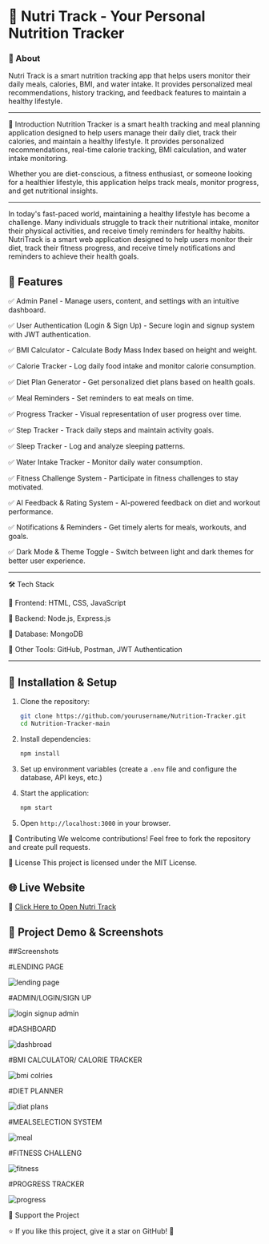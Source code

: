 # 🍏 Nutri Track - Your Personal Nutrition Tracker  


### 📌 About  
Nutri Track is a smart nutrition tracking app that helps users monitor their daily meals, calories, BMI, and water intake. It provides personalized meal recommendations, history tracking, and feedback features to maintain a healthy lifestyle.  

---


📖 Introduction
Nutrition Tracker is a smart health tracking and meal planning application designed to help users manage their daily diet, track their calories, and maintain a healthy lifestyle. It provides personalized recommendations, real-time calorie tracking, BMI calculation, and water intake monitoring.

Whether you are diet-conscious, a fitness enthusiast, or someone looking for a healthier lifestyle, this application helps track meals, monitor progress, and get nutritional insights.


---


In today's fast-paced world, maintaining a healthy lifestyle has become a challenge. Many individuals struggle to track their nutritional intake, monitor their physical activities, and receive timely reminders for healthy habits. NutriTrack is a smart web application designed to help users monitor their diet, track their fitness progress, and receive timely notifications and reminders to achieve their health goals.




## 📌 Features  

✅ Admin Panel - Manage users, content, and settings with an intuitive dashboard.

✅ User Authentication (Login & Sign Up) - Secure login and signup system with JWT authentication.

✅ BMI Calculator - Calculate Body Mass Index based on height and weight.

✅ Calorie Tracker - Log daily food intake and monitor calorie consumption.

✅ Diet Plan Generator - Get personalized diet plans based on health goals.

✅ Meal Reminders - Set reminders to eat meals on time.

✅ Progress Tracker - Visual representation of user progress over time.

✅ Step Tracker - Track daily steps and maintain activity goals.

✅ Sleep Tracker - Log and analyze sleeping patterns.

✅ Water Intake Tracker - Monitor daily water consumption.

✅ Fitness Challenge System - Participate in fitness challenges to stay motivated.

✅ AI Feedback & Rating System - AI-powered feedback on diet and workout performance.

✅ Notifications & Reminders - Get timely alerts for meals, workouts, and goals.

✅ Dark Mode & Theme Toggle - Switch between light and dark themes for better user experience.


---


🛠 Tech Stack

🔹 Frontend: HTML, CSS, JavaScript

🔹 Backend: Node.js, Express.js

🔹 Database: MongoDB


🔹 Other Tools: GitHub, Postman, JWT Authentication


---


## 📜 Installation & Setup
1. Clone the repository:
   ```sh
   git clone https://github.com/yourusername/Nutrition-Tracker.git
   cd Nutrition-Tracker-main
   ```
2. Install dependencies:
   ```sh
   npm install
   ```
3. Set up environment variables (create a `.env` file and configure the database, API keys, etc.)
   
4. Start the application:
   ```sh
   npm start
   ```
5. Open `http://localhost:3000` in your browser.






📢 Contributing
   We welcome contributions! Feel free to fork the repository and create pull requests.

   


📄 License
  This project is licensed under the MIT License.
  



## 🌐 Live Website  
🔗 [Click Here to Open Nutri Track]( https://jinalmore019.github.io/Nutrition-Tracker/)



## 🎥 Project Demo & Screenshots




##Screenshots

#LENDING PAGE

![lending page](https://github.com/user-attachments/assets/a93d7f1e-ae13-459b-845c-bbaf15d3b6ad)

#ADMIN/LOGIN/SIGN UP

![login signup admin](https://github.com/user-attachments/assets/88cb20c4-049c-43b1-b92d-27d6432a933c)

#DASHBOARD

![dashbroad](https://github.com/user-attachments/assets/fff83bf7-9822-4a8c-a967-0c0e5dcfc74a)

#BMI CALCULATOR/ CALORIE TRACKER

![bmi colries](https://github.com/user-attachments/assets/b5d0a41b-dcbd-43c2-87b2-2008c9aa2756)

#DIET PLANNER

![diat plans](https://github.com/user-attachments/assets/f031f032-4ed7-4d0d-8347-13290bc0061b)

#MEALSELECTION SYSTEM

![meal](https://github.com/user-attachments/assets/47e8d63d-fbe1-450f-a7db-3d69615bab35)

#FITNESS CHALLENG

![fitness](https://github.com/user-attachments/assets/07b12335-bdf6-4c28-8929-d01289ccbd70)

#PROGRESS TRACKER

![progress](https://github.com/user-attachments/assets/12dd0fe8-048e-4778-97a2-23926c09b3b6)








🌟 Support the Project

⭐ If you like this project, give it a star on GitHub! 🚀



